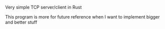 Very simple TCP server/client in Rust

This program is more for future reference when I want to implement bigger and better stuff
